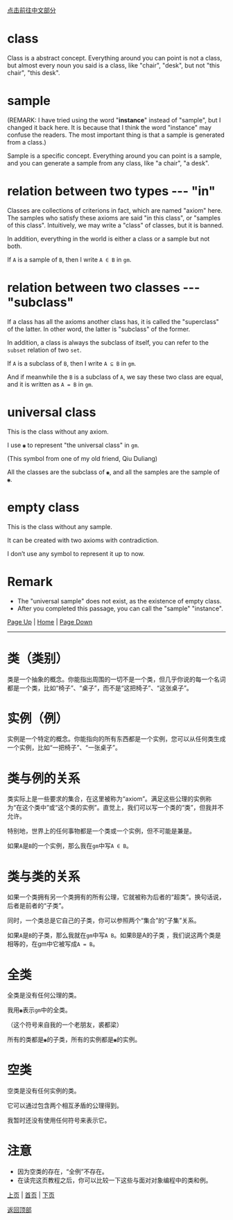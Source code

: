 [点击前往中文部分](#类类别)<!--未定-->


# class

Class is a abstract concept. Everything around you can point is not a class, but almost every noun you said is a class, like "chair", "desk", but not "this chair", "this desk".

# sample

(REMARK: I have tried using the word "**instance**" instead of "sample", but I changed it back here. It is because that I think the word "instance" may confuse the readers. The most important thing is  that a sample is generated from a class.)

Sample is a specific concept. Everything around you can point is a sample, and you can generate a sample from any class, like "a chair", "a desk".

# relation between two types --- "in"

Classes are collections of criterions in fact, which are named "axiom" here. The samples who satisfy these axioms are said "in this class", or "samples of this class". Intuitively, we may write a "class" of classes, but it is banned.

In addition, everything in the world is either a class or a sample but not both.

If `A` is a sample of `B`, then I write `A ∈ B` in `gm`.

# relation between two classes --- "subclass"

If a class has all the axioms another class has, it is called the "superclass" of the latter. In other word, the latter is "subclass" of the former.

In addition, a class is always the subclass of itself, you can refer to the `subset` relation of two `set`.

If `A` is a subclass of `B`, then I write `A ⊆ B` in `gm`.

And if meanwhile the `B` is a subclass of `A`, we say these two class are equal, and it is written as `A = B` in `gm`.

# universal class

This is the class without any axiom.

I use `◉` to represent "the universal class" in `gm`.

(This symbol from one of my old friend, Qiu Duliang)

All the classes are the subclass of `◉`, and all the samples are the sample of `◉`.

# empty class

This is the class without any sample. 

It can be created with two axioms with contradiction.

I don’t use any symbol to represent it up to now.

# Remark

* The "universal sample" does not exist, as the existence of empty class.
* After you completed this passage, you can call the "sample" "instance".

[Page Up](0) | [Home](Home#content-----目录) | [Page Down](2)

---

# 类（类别）
类是一个抽象的概念。你能指出周围的一切不是一个类，但几乎你说的每一个名词都是一个类，比如“椅子”、“桌子”，而不是“这把椅子”、“这张桌子”。

# 实例（例）
实例是一个特定的概念。你能指向的所有东西都是一个实例，您可以从任何类生成一个实例，比如“一把椅子”、“一张桌子”。

# 类与例的关系
类实际上是一些要求的集合，在这里被称为“axiom”。满足这些公理的实例称为“在这个类中”或“这个类的实例”。直觉上，我们可以写一个类的“类”，但我并不允许。

特别地，世界上的任何事物都是一个类或一个实例，但不可能是兼是。

如果`A`是`B`的一个实例，那么我在`gm`中写`A ∈ B`。

# 类与类的关系
如果一个类拥有另一个类拥有的所有公理，它就被称为后者的“超类”。换句话说，后者是前者的“子类”。

同时，一个类总是它自己的子类，你可以参照两个“集合”的“子集”关系。

如果`A`是`B`的子类，那么我就在`gm`中写`A B`。如果B是A的子类
，我们说这两个类是相等的，在gm中它被写成`A = B`。

# 全类

全类是没有任何公理的类。

我用`◉`表示`gm`中的全类。

（这个符号来自我的一个老朋友，裘都梁）

所有的类都是`◉`的子类，所有的实例都是`◉`的实例。

# 空类

空类是没有任何实例的类。

它可以通过包含两个相互矛盾的公理得到。

我暂时还没有使用任何符号来表示它。

# 注意

* 因为空类的存在，“全例”不存在。
* 在读完这页教程之后，你可以比较一下这些与面对对象编程中的类和例。

[上页](0) | [首页](Home#content-----目录) | [下页](2)

[返回顶部](#)